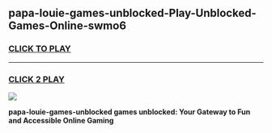 
## papa-louie-games-unblocked-Play-Unblocked-Games-Online-swmo6
<h3>
<a href="https://premium76.site?title=papa-louie-games-unblocked&ref=25A">CLICK TO PLAY</a></h3>
<hr>

<h3>
<a href="https://premium76.site?title=papa-louie-games-unblocked&ref=25A">CLICK 2 PLAY</a>
  
</h3>

<a href="https://premium76.site?title=papa-louie-games-unblocked&ref=25A"><img src="https://clearcache.store/games.png"></a>


**papa-louie-games-unblocked games unblocked: Your Gateway to Fun and Accessible Online Gaming**
